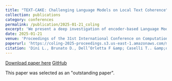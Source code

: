 ```yaml
---
title: "TEXT-CAKE: Challenging Language Models on Local Text Coherence"
collection: publications
category: conferences 
permalink: /publication/2025-01-21_coling
excerpt: 'We present a deep investigation of encoder-based Language Models (LMs) on their abilities to detect text coherence across four languages and four text genres using a new evaluation benchmark, TEXT-CAKE. We analyze both multilingual and monolingual LMs with varying architectures and parameters in different finetuning settings. Our findings demonstrate that identifying subtle perturbations that disrupt local coherence is still a challenging task. Furthermore, our results underline the importance of using diverse text genres during  pre-training and of an optimal pre-traning objective and large vocabulary size. When controlling for other parameters, deep LMs (i.e., higher number of layers) have an advantage over shallow ones, even when the total number of parameters is smaller.'
date: 2025-01-21
venue: 'Proceedings of the 31st International Conference on Computational Linguistics (COLING)'
paperurl: 'https://coling-2025-proceedings.s3.us-east-1.amazonaws.com/main/pdf/2025.coling-main.296.pdf'
citation: 'Dini L., Brunato D., Dell’Orletta F &amp; Caselli T.. &amp;quot;TEXT-CAKE: Challenging Language Models on Local Text Coherence &amp;quot; <i>In Proceedings of the 31st International Conference on Computational Linguistics (COLING 2025) </i>'
---
```


<a href='https://coling-2025-proceedings.s3.us-east-1.amazonaws.com/main/pdf/2025.coling-main.296.pdf'>Download paper here</a>
<a href='https://github.com/lucadinidue/coherence_text_cake'>GitHub</a>


This paper was selected as an "outstanding paper". 